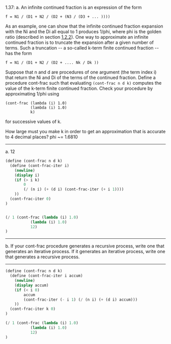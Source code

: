 1.37:  a. An infinite continued fraction is an expression of the form

`f = N1 / (D1 + N2 / (D2 + (N3 / (D3 + ... ))))`

As an example, one can show that the infinite continued fraction expansion with the Ni and the Di all equal to 1
produces 1/phi, where phi is the golden ratio (described in section
[1.2.2](http://mitpress.mit.edu/sicp/full-text/book/book-Z-H-11.html#%_sec_1.2.2)).
One way to approximate an infinite continued
fraction is to truncate the expansion after a given number of terms. Such a truncation -- a so-called k-term
finite continued fraction -- has the form

`f = N1 / (D1 + N2 / (D2 + .... Nk / Dk ))`

Suppose that n and d are procedures of one argument (the term index i) that return the Ni and Di of the terms of
the continued fraction. Define a procedure cont-frac such that evaluating `(cont-frac n d k)` computes the value
of the k-term finite continued fraction. Check your procedure by approximating 1/phi using

```
(cont-frac (lambda (i) 1.0)
           (lambda (i) 1.0)
           k)
```
for successive values of k.

How large must you make k in order to get an approximation that is accurate to 4 decimal places? phi ~= 1.6810

---

a. 12

```scheme
(define (cont-frac n d k)
  (define (cont-frac-iter i)
    (newline)
    (display i)  
    (if (> i k)
        0
        (/ (n i) (+ (d i) (cont-frac-iter (+ i 1))))
    ))
  (cont-frac-iter 0)
)


(/ 1 (cont-frac (lambda (i) 1.0)
           (lambda (i) 1.0)
           12)
)
```

---

b. If your cont-frac procedure generates a recursive process, write one that generates an iterative process.
If it generates an iterative process, write one that generates a recursive process.

---

```scheme
(define (cont-frac n d k)
  (define (cont-frac-iter i accum)
    (newline)
    (display accum)
    (if (< i 0)
        accum
        (cont-frac-iter (- i 1) (/ (n i) (+ (d i) accum)))
    ))
  (cont-frac-iter k 0)
)

(/ 1 (cont-frac (lambda (i) 1.0)
           (lambda (i) 1.0)
           12)
)
```

